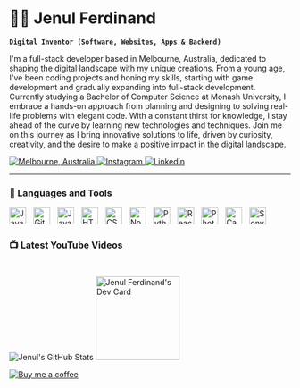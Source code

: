 # 👨‍💻 Jenul Ferdinand

**`Digital Inventor (Software, Websites, Apps & Backend)`**

I'm a full-stack developer based in Melbourne, Australia, dedicated to shaping the digital landscape with my unique creations. From a young age, I've been coding projects and honing my skills, starting with game development and gradually expanding into full-stack development. Currently studying a Bachelor of Computer Science at Monash University, I embrace a hands-on approach from planning and designing to solving real-life problems with elegant code. With a constant thirst for knowledge, I stay ahead of the curve by learning new technologies and techniques. Join me on this journey as I bring innovative solutions to life, driven by curiosity, creativity, and the desire to make a positive impact in the digital landscape.

<a href="https://g.co/kgs/JwKoL8" target="_blank">
        <img alt="Melbourne, Australia" title="Melbourne, Australia" src="https://custom-icon-badges.demolab.com/badge/Melbourne-AUS-green?style=for-the-badge&logo=location&logoColor=white"/>
</a> 
<a href="https://www.instagram.com/jenul_ferdinand" target="_blank">
        <img alt="Instagram" title="Instagram Profile Page" src="https://custom-icon-badges.demolab.com/badge/-Instagram-plum?style=for-the-badge&logo=icons8-instagram&logoColor=black"/>
</a> 
<a href="https://linkedin.com/in/jenul-ferdinand" target="_blank">
        <img alt="Linkedin" title="Linkedin" src="https://custom-icon-badges.demolab.com/badge/-Linkedin-blue?style=for-the-badge&logo=person-fill&logoColor=white"/>
</a> 

---

### 🧰 Languages and Tools

<img align="left" alt="Java" width="30px" style="padding-right:10px;" src="https://cdn.jsdelivr.net/gh/devicons/devicon/icons/java/java-original.svg"/>
<img align="left" alt="Git" width="30px" style="padding-right:10px;" src="https://cdn.jsdelivr.net/gh/devicons/devicon/icons/git/git-original.svg"/>
<img align="left" alt="JavaScript" width="30px" style="padding-right:10px;" src="https://cdn.jsdelivr.net/gh/devicons/devicon/icons/javascript/javascript-plain.svg"/>
<img align="left" alt="HTML" width="30px" style="padding-right:10px;" src="https://cdn.jsdelivr.net/gh/devicons/devicon/icons/html5/html5-plain.svg"/>
<img align="left" alt="CSS" width="30px" style="padding-right:10px;" src="https://cdn.jsdelivr.net/gh/devicons/devicon/icons/css3/css3-plain.svg"/>
<img align="left" alt="NodeJS" width="30px" style="padding-right:10px;" src="https://cdn.jsdelivr.net/gh/devicons/devicon/icons/nodejs/nodejs-original.svg" />
<img align="left" alt="Python" width="30px" style="padding-right:10px;" src="https://cdn.jsdelivr.net/gh/devicons/devicon/icons/python/python-plain.svg"/>
<img align="left" alt="React" title="React" width="30px" style="padding-right:10px;" src="https://cdn.jsdelivr.net/gh/devicons/devicon/icons/react/react-original.svg"/>
<img align="left" alt="Photoshop" title="Photoshop" width="30px" style="padding-right:10px;" src="https://cdn.jsdelivr.net/gh/devicons/devicon/icons/photoshop/photoshop-plain.svg"/>
<img align="left" alt="Capcut" title="Capcut" width="30px" style="padding-right:10px;" src="https://files.brandlogos.net/svg/PjKl3aKXeF/capcut-app-logo-GGPIBujH_brandlogos.net.svg"/>
<img align="left" alt="Sony Vegas Pro" title="Sony Vegas Pro" width="30px" style="padding-right:10px;" src="https://upload.wikimedia.org/wikipedia/commons/7/71/VEGAS_Pro_icon.png"/>

        
<br/>

#

### 📺 Latest YouTube Videos
<!-- BEGIN YOUTUBE-CARDS -->
<!-- END YOUTUBE-CARDS -->

#

![Jenul's GitHub Stats](https://github-readme-stats.vercel.app/api?username=jenul-ferdinand&show_icons=true&theme=aura)
<a href="https://app.daily.dev/jenul_ferdinand"><img src="https://api.daily.dev/devcards/532fb97540bb4aebb0472fae0144bcad.png?r=tx4" width="150" alt="Jenul Ferdinand's Dev Card"/></a>
  
[![Buy me a coffee](https://custom-icon-badges.demolab.com/badge/-Buy_me_a_coffee-FF5E5B?style=for-the-badge&logo=kofi&logoColor=white)](https://www.buymeacoffee.com/jenul_ferdinand "Buy me a coffee")

<br/>


